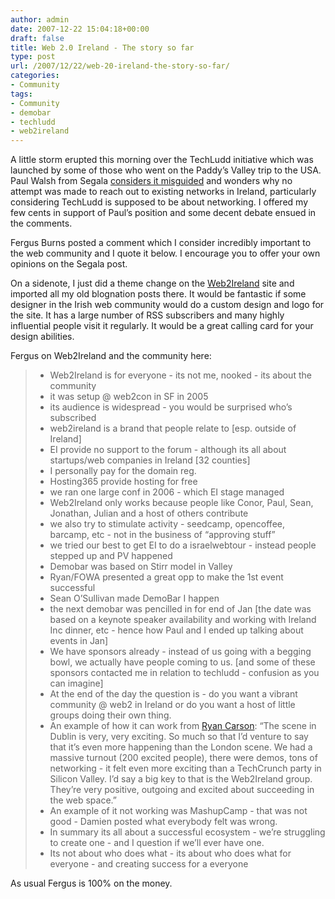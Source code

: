 ```yaml
---
author: admin
date: 2007-12-22 15:04:18+00:00
draft: false
title: Web 2.0 Ireland - The story so far
type: post
url: /2007/12/22/web-20-ireland-the-story-so-far/
categories:
- Community
tags:
- Community
- demobar
- techludd
- web2ireland
---
```


A little storm erupted this morning over the TechLudd initiative which was launched by some of those who went on the Paddy’s Valley trip to the USA. Paul Walsh from Segala [considers it misguided](http://segala.com/blog/why-techludd-should-stop-before-it-starts) and wonders why no attempt was made to reach out to existing networks in Ireland, particularly considering TechLudd is supposed to be about networking. I offered my few cents in support of Paul’s position and some decent debate ensued in the comments.

Fergus Burns posted a comment which I consider incredibly important to the web community and I quote it below. I encourage you to offer your own opinions on the Segala post.

On a sidenote, I just did a theme change on the [Web2Ireland](https://web2ireland.org/) site and imported all my old blognation posts there. It would be fantastic if some designer in the Irish web community would do a custom design and logo for the site. It has a large number of RSS subscribers and many highly influential people visit it regularly. It would be a great calling card for your design abilities.

Fergus on Web2Ireland and the community here:


<blockquote>

> 
> 
* Web2Ireland is for everyone - its not me, nooked - its about the community
* it was setup @ web2con in SF in 2005
* its audience is widespread - you would be surprised who’s subscribed
* web2ireland is a brand that people relate to [esp. outside of Ireland]
* EI provide no support to the forum - although its all about startups/web companies in Ireland [32 counties]
* I personally pay for the domain reg.
* Hosting365 provide hosting for free
* we ran one large conf in 2006 - which EI stage managed
* Web2Ireland only works because people like Conor, Paul, Sean, Jonathan, Julian and a host of others contribute
* we also try to stimulate activity - seedcamp, opencoffee, barcamp, etc - not in the business of “approving stuff”
* we tried our best to get EI to do a israelwebtour - instead people stepped up and PV happened
* Demobar was based on Stirr model in Valley
* Ryan/FOWA presented a great opp to make the 1st event successful
* Sean O’Sullivan made DemoBar I happen
* the next demobar was pencilled in for end of Jan [the date was based on a keynote speaker availability and working with Ireland Inc dinner, etc - hence how Paul and I ended up talking about events in Jan]
* We have sponsors already - instead of us going with a begging bowl, we actually have people coming to us. [and some of these sponsors contacted me in relation to techludd - confusion as you can imagine]
* At the end of the day the question is - do you want a vibrant community @ web2 in Ireland or do you want a host of little groups doing their own thing.
* An example of how it can work from [Ryan Carson](http://futureofwebapps.wordpress.com/2007/09/18/dublin-paris-and-amsterdam): “The scene in Dublin is very, very exciting. So much so that I’d venture to say that it’s even more happening than the London scene. We had a massive turnout (200 excited people), there were demos, tons of networking - it felt even more exciting than a TechCrunch party in Silicon Valley. I’d say a big key to that is the Web2Ireland group. They’re very positive, outgoing and excited about succeeding in the web space.”
* An example of it not working was MashupCamp - that was not good - Damien posted what everybody felt was wrong.
* In summary its all about a successful ecosystem - we’re struggling to create one - and I question if we’ll ever have one.
* Its not about who does what - its about who does what for everyone - and creating success for a everyone

</blockquote>


As usual Fergus is 100% on the money.
